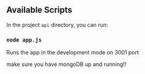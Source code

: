 
## Available Scripts

In the project `api` directory, you can run:

### `node app.js`

Runs the app in the development mode on 3001 port

make sure you have mongoDB up and running!!
